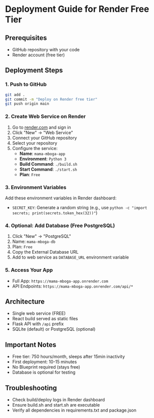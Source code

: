 # Deployment Guide for Render Free Tier

## Prerequisites
- GitHub repository with your code
- Render account (free tier)

## Deployment Steps

### 1. Push to GitHub
```bash
git add .
git commit -m "Deploy on Render free tier"
git push origin main
```

### 2. Create Web Service on Render
1. Go to [render.com](https://render.com) and sign in
2. Click "New" → "Web Service"
3. Connect your GitHub repository
4. Select your repository
5. Configure the service:
   - **Name**: `mama-mboga-app`
   - **Environment**: `Python 3`
   - **Build Command**: `./build.sh`
   - **Start Command**: `./start.sh`
   - **Plan**: `Free`

### 3. Environment Variables
Add these environment variables in Render dashboard:
- `SECRET_KEY`: Generate a random string (e.g., use `python -c "import secrets; print(secrets.token_hex(32))"`)

### 4. Optional: Add Database (Free PostgreSQL)
1. Click "New" → "PostgreSQL"
2. Name: `mama-mboga-db`
3. Plan: `Free`
4. Copy the External Database URL
5. Add to web service as `DATABASE_URL` environment variable

### 5. Access Your App
- Full App: `https://mama-mboga-app.onrender.com`
- API Endpoints: `https://mama-mboga-app.onrender.com/api/*`

## Architecture
- Single web service (FREE)
- React build served as static files
- Flask API with `/api` prefix
- SQLite (default) or PostgreSQL (optional)

## Important Notes
- Free tier: 750 hours/month, sleeps after 15min inactivity
- First deployment: 10-15 minutes
- No Blueprint required (stays free)
- Database is optional for testing

## Troubleshooting
- Check build/deploy logs in Render dashboard
- Ensure build.sh and start.sh are executable
- Verify all dependencies in requirements.txt and package.json